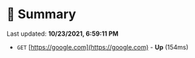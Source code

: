 # 📖 Summary
Last updated: **10/23/2021, 6:59:11 PM**

- `GET` [https://google.com](https://google.com) - **Up** (154ms)
